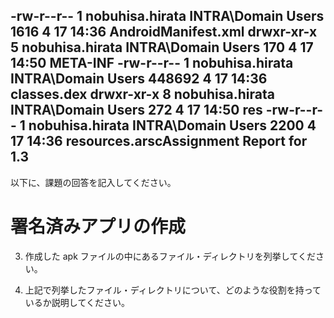 -rw-r--r--   1 nobuhisa.hirata  INTRA\Domain Users    1616  4 17 14:36 AndroidManifest.xml
drwxr-xr-x   5 nobuhisa.hirata  INTRA\Domain Users     170  4 17 14:50 META-INF
-rw-r--r--   1 nobuhisa.hirata  INTRA\Domain Users  448692  4 17 14:36 classes.dex
drwxr-xr-x   8 nobuhisa.hirata  INTRA\Domain Users     272  4 17 14:50 res
-rw-r--r--   1 nobuhisa.hirata  INTRA\Domain Users    2200  4 17 14:36 resources.arscAssignment Report for 1.3
------

以下に、課題の回答を記入してください。

署名済みアプリの作成
======

3. 作成した apk ファイルの中にあるファイル・ディレクトリを列挙してください。

4. 上記で列挙したファイル・ディレクトリについて、どのような役割を持っているか説明してください。
